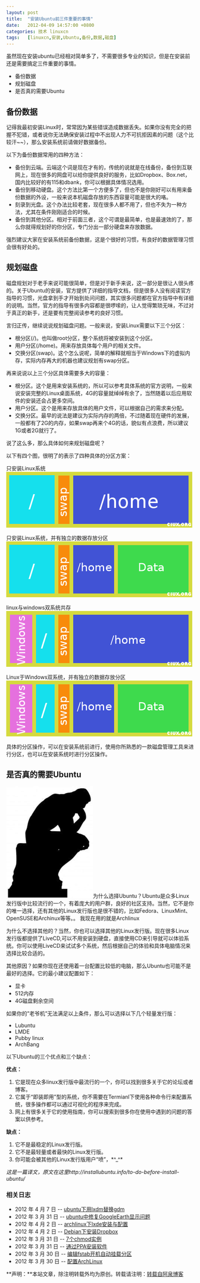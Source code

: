 ```yaml
---
layout: post
title:	"安装Ubuntu前三件重要的事情"
date:	2012-04-09 14:57:00 +0800 
categories:	技术 linuxcn 
tags:	[linuxcn,安装,Ubuntu,备份,数据,磁盘]
---
```



虽然现在安装ubuntu已经相对简单多了，不需要很多专业的知识，但是在安装前还是需要搞定三件重要的事情。


* 备份数据
* 规划磁盘
* 是否真的需要Ubuntu


备份数据
----


记得我最初安装Linux时，常常因为某些错误造成数据丢失。如果你没有完全的把握不犯错，或者说你无法确保安装过程中不出现人力不可抗拒因素的问题（这个比较汗~~），那么安装系统前请做好数据备份。


以下为备份数据常用的四种方法：


* 备份到云端。云端这个词是现在才有的，传统的说就是在线备份，备份到互联网上，现在很多的网盘可以给你提供良好的服务，比如Dropbox、Box.net，国内比较好的有115和dbank，你可以根据具体情况选用。
* 备份到移动硬盘。这个方法比第一个方便多了，但也不是你刚好可以有用来备份数据的外设，一般来说本机磁盘存放的东西容量可能是很大的咯。
* 刻录到光盘。这个办法比较老套，现在很多人都不用了，但也不失为一种方法，尤其在条件刚刚适合的时候。
* 备份到其他分区。相对于前面三者，这个可谓是最简单，也是最速效的了，那么你就得规划好的你分区，专门分出一部分硬盘来存放数据。


强烈建议大家在安装系统前备份数据，这是个很好的习惯，有良好的数据管理习惯会很有好处的。


规划磁盘
----


磁盘规划对于老手来说可能很简单，但是对于新手来说，这一部分是很让人很头疼的。关于Ubuntu的安装，官方提供了详细的指导文档，但是很多人没有阅读官方指导的习惯，光盘拿到手才开始到处问问题，其实很多问题都在官方指导中有详细的说明。当然，官方的指导有很多内容都是很啰嗦的，让人觉得繁琐无味，不过对于真正的新手，还是要有完整阅读参考的良好习惯。


言归正传，继续说说规划磁盘问题。一般来说，安装Linux需要以下三个分区：


* 根分区(/)。也叫做root分区，整个系统将被安装到这个分区。
* 用户分区(/home)。用来存放具体每个用户的相关文件。
* 交换分区(swap)。这个怎么说呢，简单的解释就相当于Windows下的虚拟内存，实际内存再大的机器也建议规划有swap分区。


再来说说以上三个分区具体需要多大的容量：


* 根分区。这个是用来安装系统的，所以可以参考具体系统的官方说明，一般来说安装完整的Linux桌面系统，4G的容量就绰绰有余了，当然随着以后应用软件的安装还会占更多空间。
* 用户分区。这个是用来存放具体的用户文件，可以根据自己的需求来分配。
* 交换分区。最早的说法是建议为实际内存的两倍，不过随着现在硬件的发展，一般都有了2G的内存，如果swap再来个4G的话，貌似有点浪费，所以建议1G或者2G就行了。


说了这么多，那么具体如何来规划磁盘呢？


以下有四个图，很明了的表示了四种具体的分区方案：


只安装Linux系统  
![分区方案1](/Asserts/Images/album/201204/09/0837186x8w88eiucxcwi2c.png "分区方案1")


只安装Linux系统，并有独立的数据存放分区  
![分区方案2](/Asserts/Images/album/201204/09/083718lrrr5zck6kekbqdb.png "分区方案2")


linux与windows双系统共存  
![分区方案3](/Asserts/Images/album/201204/09/083723rpu1rcywzjr3z53i.png "分区方案3")


Linux于Windows双系统，并有独立的数据存放分区  
![分区方案4](/Asserts/Images/album/201204/09/083724uq7ebqw8tqegbp6f.png "分区方案4")


具体的分区操作，可以在安装系统前进行，使用你所熟悉的一款磁盘管理工具来进行分区，也可以在安装系统时进行分区操作。


是否真的需要Ubuntu
------------


![thinking-ubuntu](/Asserts/Images/album/201204/09/083724qvxtr8xaq0c30j07.jpg "thinking-ubuntu")为什么选择Ubuntu？Ubuntu是众多Linux发行版中比较流行的一个，有着庞大的用户群，良好的社区支持。当然，它不是你的唯一选择，还有其他的Linux发行版也是很不错的，比如Fedora、LinuxMint、OpenSUSE和Archinux等等。。 我现在用的就是Archlinux


为什么不选择其他的？当然，你也可以选择其他的Linux发行版。现在很多Linux发行版都提供了LiveCD,可以不用安装到硬盘，直接使用CD来引导就可以体验系统。你可以使用LiveCD来试试多个系统，然后根据自己的体验和具体电脑情况来选择比较合适的。


其他原因？如果你现在还使用着一台配置比较低的电脑，那么Ubuntu也可能不是最好的选择。它的最小建议配置如下：


* 显卡
* 512内存
* 4G磁盘剩余空间


如果你的”老爷机”无法满足以上条件，那么可以选择以下几个轻量发行版：


* Lubuntu
* LMDE
* Pubby linux
* ArchBang


 


以下Ubuntu的三个优点和三个缺点：


**优点：**


1. 它是现在众多linux发行版中最流行的一个，你可以找到很多关于它的论坛或者博客。
2. 它属于“即装即用”型的系统，你不需要在Termianl下使用各种命令行来配置系统，很多操作都可以通过可视化的程序来完成。
3. 网上有很多关于它的使用指南，你可以搜索到很多你在使用中遇到的问题的答案以供参考。


**缺点：**


1. 它不是最稳定的Linux发行版。
2. 它不是最轻量或者最快的Linux发行版。
3. 你可能会被其他的Linux发行版用户“喷”，\*^\_^\*


*这是一篇译文，原文在这里http://installubuntu.info/to-do-before-install-ubuntu/*


### 相关日志


* 2012 年 4 月 7 日 -- [ubuntu下用lxdm替换gdm](http://ciux.org/lxdm-replaced-gdm-170-aquan.html "ubuntu下用lxdm替换gdm")
* 2012 年 3 月 31 日 -- [ubuntu中修复GoogleEarth显示问题](http://ciux.org/ubuntu-google-earth-21-aquan.html "ubuntu中修复GoogleEarth显示问题")
* 2012 年 4 月 2 日 -- [archlinux下lxde安装与配置](http://ciux.org/archlinux-lxde-installation-and-configuration-131-aquan.html "archlinux下lxde安装与配置")
* 2012 年 4 月 2 日 -- [Debian下安装Dropbox](http://ciux.org/debian-and-dropbox-65-aquan.html "Debian下安装Dropbox")
* 2012 年 3 月 31 日 -- [7个chmod实例](http://ciux.org/seven-chmod-instance-28-aquan.html "7个chmod实例")
* 2012 年 3 月 31 日 -- [通过PPA安装软件](http://ciux.org/install-the-software-by-the-ppa-15-aquan.html "通过PPA安装软件")
* 2012 年 3 月 30 日 -- [编辑fstab开机自动挂载分区](http://ciux.org/edit-the-fstab-boot-automatically-mount-the-partition-9-aquan.html "编辑fstab开机自动挂载分区")
* 2012 年 3 月 30 日 -- [配置ArchLinux](http://ciux.org/configure-arhlinux-8-aquan.html "配置ArchLinux")


**声明：**本站文章，除注明转载外均为原创。转载请注明：[转载自阿泉博客](http://ciux.org/installing-ubuntu-the-first-three-important-things-212-aquan.html "安装Ubuntu前三件重要的事情")
